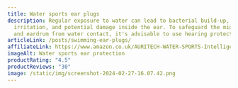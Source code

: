 ```yaml
---
title: Water sports ear plugs
description: Regular exposure to water can lead to bacterial build-up,
  irritation, and potential damage inside the ear. To safeguard the middle ear
  and eardrum from water contact, it's advisable to use hearing protectors.
articleLink: /posts/swimming-ear-plugs/
affiliateLink: https://www.amazon.co.uk/AURITECH-WATER-SPORTS-Intelligent-Protection/dp/B00DEDN4JE
imageAlt: Water sports ear protection
productRating: "4.5"
productReviews: "30"
image: /static/img/screenshot-2024-02-27-16.07.42.png
---
```

